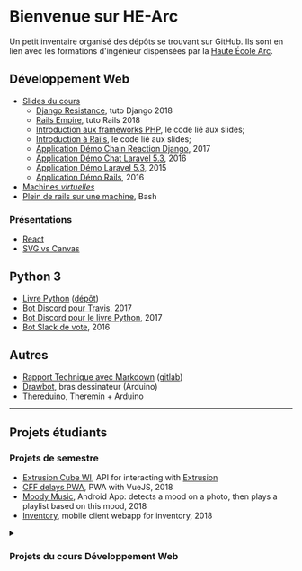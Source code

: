 # Bienvenue sur HE-Arc

Un petit inventaire organisé des dépôts se trouvant sur GitHub. Ils sont en lien avec les formations d'ingénieur dispensées par la [Haute École Arc](https://www.he-arc.ch/ingenierie).

## Développement Web

- [Slides du cours](https://he-arc.github.io/slides-devweb/)
  - [Django Resistance](https://github.com/HE-Arc/demo-django-resistance-app), tuto Django 2018
  - [Rails Empire](https://github.com/HE-Arc/demo-rails-empire-app), tuto Rails 2018
  - [Introduction aux frameworks PHP](https://github.com/HE-Arc/php-intro-framework), le code lié aux slides;
  - [Introduction à Rails](https://github.com/HE-Arc/rails-intro), le code lié aux slides;
  - [Application Démo Chain Reaction Django](https://github.com/greut/chain-reaction), 2017
  - [Application Démo Chat Laravel 5.3](https://github.com/HE-Arc/laravel-chat/), 2016
  - [Application Démo Laravel 5.3](https://github.com/HE-Arc/demo-laravel-application), 2015
  - [Application Démo Rails](https://github.com/HE-Arc/demo-rails-application), 2016
- [Machines _virtuelles_](https://github.com/HE-Arc/webapp-server)
- [Plein de rails sur une machine](https://github.com/greut/rails-for-all), Bash

### Présentations

- [React](https://github.com/HE-Arc/presentation-react)
- [SVG vs Canvas](https://github.com/maeberli/canvaspresentation)

## Python 3

- [Livre Python](https://he-arc.github.io/livre-python/) ([dépôt](https://github.com/HE-Arc/livre-python))
- [Bot Discord pour Travis](https://github.com/greut/travisbot), 2017 
- [Bot Discord pour le livre Python](https://github.com/greut/bookbot), 2017
- [Bot Slack de vote](https://github.com/HE-Arc/votebot), 2016

## Autres

- [Rapport Technique avec Markdown](https://he-arc.github.io/rapport-technique/) ([gitlab](https://gitlab.com/greut/rapport-technique))
- [Drawbot](https://github.com/HE-Arc/drawbot), bras dessinateur (Arduino)
- [Thereduino](https://github.com/HE-Arc/thereduino), Theremin + Arduino

---

## Projets étudiants

### Projets de semestre

- [Extrusion Cube WI](https://github.com/HE-Arc/Extrusion---web-interface), API for interacting with [Extrusion](http://www.studiocorium.com/lens_portfolio/led-art-extrusion-oeuvre-mika-ventura/)
- [CFF delays PWA](https://github.com/HE-Arc/progressive-web-app), PWA with VueJS, 2018
- [Moody Music](https://github.com/HE-Arc/MoodyMusic), Android App: detects a mood on a photo, then plays a playlist based on this mood, 2018
- [Inventory](https://github.com/HE-Arc/Inventory-HE-Arc-Web-App), mobile client webapp for inventory, 2018

<details><summary>  
  
### Projets du cours Développement Web

</summary>

#### 2019/20 (Laravel)

- [Fid'Arc](https://github.com/HE-Arc/Fid-Arc), Cartes de fidélité virtuelle
- [Museodio](https://github.com/HE-Arc/museodio), Service web pour annoter des cartes avec de l'audio
- [qlf](https://github.com/HE-Arc/qlf), Service web permettant la création de fiches de jeux
- [LANker](https://github.com/HE-Arc/LANker), Site web de création et de gestion de LANs party
- [PoorTube](https://github.com/HE-Arc/PoorTube), Plateforme de partage de vidéo
- [SettlePlan](https://github.com/HE-Arc/SettlePlan), Application de gestion de tâches
- [1d6](https://github.com/HE-Arc/1d6), Permet de remettre le choix de votre restaurant de midi dans les mains de l'aléatoire
- [event'ually](https://github.com/HE-Arc/event-ually), Gestionnaire d'événement
- [Cuisinator](https://github.com/HE-Arc/Cuisinator), Proposition de recettes en fonction des ingrédients
- [Mood'zik](https://github.com/HE-Arc/Mood-zik), Site de microblogging autour de la musique
- [Swiped](https://github.com/HE-Arc/SwipeD), Site web reprenant les données de l'application SwipeD

---

#### 2018/19 (Django)
- [Synai](https://github.com/HE-Arc/Synai), Visualisation de stats Spotify [online](https://synai.srvz-webapp.he-arc.ch/)
- [PayPixPlace](https://github.com/HE-Arc/PayPixPlace), Dessin collaboratif, free2play [online](https://paypixplace.srvz-webapp.he-arc.ch/)
- [ListView](https://github.com/HE-Arc/ListView), Kanban partagé [online](https://listview.srvz-webapp.he-arc.ch/)
- [MovieList](http://movielist.srvz-webapp.he-arc.ch/), Gestionnaire de liste de films [online](http://movielist.srvz-webapp.he-arc.ch/)
- [OpenSauce](https://github.com/opensauceproject/OpenSauce), Quizz popculture multijoueurs [online](https://opensauce.srvz-webapp.he-arc.ch/)
- [TalkAway](https://djangochat.srvz-webapp.he-arc.ch/home), Django, React, GraphQL chat [online](https://djangochat.srvz-webapp.he-arc.ch/home)
- [Sand Wish](https://github.com/HE-Arc/Sand-wish), Liste d'envies de cadeaux [online](https://sandwish.srvz-webapp.he-arc.ch/)
- [vs finder](https://github.com/HE-Arc/Versus-Finder/wiki), Recherche d'advesersaires pour Smash Bros
- [R U Dumb ?](https://github.com/HE-Arc/rudumb), Quizz [online](https://rudumb.srvz-webapp.he-arc.ch/)
- [Help Arc](https://github.com/HE-Arc/HelpArc), Plateforme d'aide aux étudiants [online](https://helparc.srvz-webapp.he-arc.ch/)

#### 2018/19 (Laravel)
- [Complex-DLMA](https://github.com/HE-Arc/Complex-DLMA), application semblable à [Either.io](http://either.io/) [online](https://complexdlma.srvz-webapp.he-arc.ch/)
- [Arc'ocktail](https://github.com/HE-Arc/Arc-ocktail), créateur de cocktails [online](https://arcocktail.srvz-webapp.he-arc.ch/)
- [MenuFinder](https://github.com/HE-Arc/menu-finder), API REST pour trouver les menus du jour [online](https://menufinder.srvz-webapp.he-arc.ch/)
- [CommiCasa](https://github.com/HE-Arc/CommiCasa), inventaire des différents produits consommables de la maison [online](https://commicasa.srvz-webapp.he-arc.ch/)
- [r8.it](https://github.com/HE-Arc/r8.it), réseau social axé autour de l'appréciation des gens [online](https://r8it.srvz-webapp.he-arc.ch/)
- [PandaMD](https://github.com/HE-Arc/PandaMD), éditeur Markdown avec exportation au format PDF [online](https://pandamd.srvz-webapp.he-arc.ch/)
- [ToDArc](https://github.com/HE-Arc/todarc), outil de gestion de tâches [online](https://todarc.srvz-webapp.he-arc.ch/login)
- [One Two GOOOO!](https://github.com/HE-Arc/oneTwoGo), jeu narratif [online](https://onetwogo.srvz-webapp.he-arc.ch/)
- [Dream Daddy](https://github.com/HE-Arc/dream-baby), site de rencontres pour trouver des donneurs de sperme [online](https://dreamdaddy.srvz-webapp.he-arc.ch/)
- [AH Inspector](https://github.com/HE-Arc/AHInspector), collecteur d'informations provenant de l'*Auction House* de World of Warcraft [online](https://ahinspector.srvz-webapp.he-arc.ch/)
- [NeuchAdvisor](https://github.com/HE-Arc/NeuchAdvisor), guide local pour la ville de Neuchâtel [online](https://neuchadvisor.srvz-webapp.he-arc.ch/)

---

#### 2017/18 (Django)
- [BeerEmpire](https://github.com/HE-Arc/Beer-Empire/), jeu pour régner par la bière
- [Home2Share](https://github.com/HE-Arc/Home2Share), partage d'appartements
- [My Little Calendar](https://github.com/HE-Arc/MyLittleCalendar), partage d'évènements
- [BeerReviews](https://github.com/HE-Arc/BeerReviews), critiques de bières
- [WAI](https://github.com/HE-Arc/WasteAnnotationImage), annotation d'images
- [BlackOrWhite](https://github.com/HE-Arc/BlackOrWhite), jeu de gestion
- [Val Evasion](https://github.com/HE-Arc/ValEvasion), agence de voyage
- [Soshiki](https://github.com/HE-Arc/Soshiki), kanban
- [Pirate War](https://github.com/HE-Arc/PirateWar),  jeu de gestion
- [StickyNotes](https://github.com/HE-Arc/StickyNotes), post-its partagés

#### 2017/18 (Laravel)
- [MHT](https://github.com/HE-Arc/MHT), exercices pour entrainer l'oreille
- [DrunkYet](https://github.com/HE-Arc/DrunkYet), encore un verre ?
- [OpenReview](https://github.com/HE-Arc/Open-Review), aka Debunker
- [Persona](https://github.com/HE-Arc/Persona), matching profils [MBTI](https://fr.wikipedia.org/wiki/Myers_Briggs_Type_Indicator)
- [Külmik](https://github.com/HE-Arc/Kulmik), gestion de frigo	
- [Buzz](https://github.com/HE-Arc/clonebnb), location d'objets
- [GameHub](https://github.com/HE-Arc/GameHub), critiques de jeux	
- [SimpleTroc](https://github.com/HE-Arc/SimpleTroc), troc	
- [Les bons deals](https://github.com/HE-Arc/LesBonsDeals), annonces

---

#### 2017 (Python/RoR)
- [SampleCenter](https://github.com/HE-Arc/SampleCenter)
- [ReEduc](https://github.com/HE-Arc/ReEduc), the _one-button_ app!
- [OGame](https://github.com/HE-Arc/OGame), jeu intergalactique
- [LinkYou](https://github.com/HE-Arc/LinkYou), un del.icio.us-like
- [RencontresActivites](https://github.com/HE-Arc/rencontres-activites), _soft meetic_
- [VertiNeuch](https://github.com/HE-Arc/VertiNeuch) ~ <http://www.vertineuch.ch/>
- [WafflePancake](https://github.com/HE-Arc/WafflePancake-Studios), galeries d'images
- [iziCMS](https://github.com/HE-Arc/iziCMS), le CMS préféré des mamans
- [Weblog](https://github.com/HE-Arc/Weblog)
- [YC Movies](https://github.com/HE-Arc/YC_Movies), l'empire contre-attaque (RoR)
- [WebGaL](https://github.com/HE-Arc/WebGaL), galerie de projets WebGL

#### 2016 (Laravel)
- [EatApp](https://github.com/HE-Arc/EatApp), gestion de réfrigérateur
- [Cal](https://github.com/HE-Arc/cal), agendas partagés
- [Event Organizer](https://github.com/HE-Arc/EventOrganizer), qui amène quoi en soirée?
- [Majority](https://github.com/HE-Arc/Majority), jeu
- [RebelLegion](https://github.com/HE-Arc/RebelLegion), Star Wars fans
- [StayFit](https://github.com/HE-Arc/StayFit)
- [Lenspector](https://github.com/HE-Arc/lenspector), gestion de stock + code barre
- [Whatching](https://github.com/HE-Arc/Whatching), suggestion de films
- [Webnotes++](https://github.com/HE-Arc/webnotes), prise de notes en ligne
- [Cadexmus2](https://github.com/HE-Arc/cadexmus2), musique avec WebAudio

---

#### 2016 (Ruby on Rails)
- [Affinity](https://github.com/HE-Arc/Affinity), affinité de héros Dota2
- [Flipero](https://github.com/HE-Arc/Flipero), vente d'articles
- [Iolfnu](https://github.com/HE-Arc/iolfnu), un Flickr-like
- [Location Materiel](https://github.com/HE-Arc/LocationMateriel)
- [MeetING](https://github.com/HE-Arc/meetING), le Tinder de l'ingénieur
- [Trip Planner](https://github.com/HE-Arc/trip_planner)
- [YCMovies](https://github.com/HE-Arc/YCMovies_Ruby), la guerre des étoiles
- [Finance Cloud](https://github.com/HE-Arc/Finance_Cloud)

#### 2015 (Ruby on Rails)
- [MusiArc](https://github.com/HE-Arc/Musiarc)
- [League of Legends](https://github.com/HE-Arc/LoLoRoR)
- [Social Events](https://github.com/HE-Arc/SocialEvents)
- [Bought and Sold](https://github.com/HE-Arc/Bought-and-Sold)
- [Collection](https://github.com/HE-Arc/Collection)

#### 2012
- [MyFM](https://github.com/HE-Arc/MyFM), Ruby on Rails

</details>
